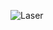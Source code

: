 ![Laser](https://github.com/Brandon-SR/Sensores_R2/assets/132231023/5d9e1fe3-c816-4a56-89dc-2e666b895dd0)
